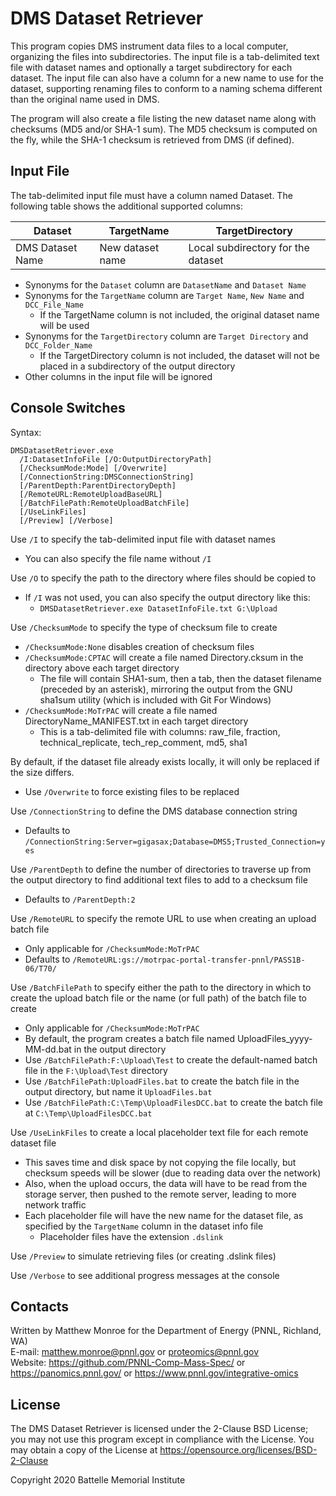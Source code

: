 
# DMS Dataset Retriever

This program copies DMS instrument data files to a local computer, organizing the files into subdirectories.
The input file is a tab-delimited text file with dataset names and optionally a target subdirectory for each dataset.
The input file can also have a column for a new name to use for the dataset, supporting renaming files
to conform to a naming schema different than the original name used in DMS.

The program will also create a file listing the new dataset name along with checksums (MD5 and/or SHA-1 sum).
The MD5 checksum is computed on the fly, while the SHA-1 checksum is retrieved from DMS (if defined).

## Input File

The tab-delimited input file must have a column named Dataset. The following table shows the additional supported columns:

| Dataset          | TargetName       | TargetDirectory                    |
|------------------|------------------|------------------------------------|
| DMS Dataset Name | New dataset name | Local subdirectory for the dataset |

* Synonyms for the `Dataset` column are `DatasetName` and `Dataset Name`
* Synonyms for the `TargetName` column are `Target Name`, `New Name` and `DCC_File_Name`
  * If the TargetName column is not included, the original dataset name will be used
* Synonyms for the `TargetDirectory` column  are `Target Directory` and `DCC_Folder_Name`
  * If the TargetDirectory column is not included, the dataset will not be placed in a subdirectory of the output directory
* Other columns in the input file will be ignored

## Console Switches

Syntax:

```
DMSDatasetRetriever.exe
  /I:DatasetInfoFile [/O:OutputDirectoryPath] 
  [/ChecksumMode:Mode] [/Overwrite] 
  [/ConnectionString:DMSConnectionString] 
  [/ParentDepth:ParentDirectoryDepth]
  [/RemoteURL:RemoteUploadBaseURL]
  [/BatchFilePath:RemoteUploadBatchFile]
  [/UseLinkFiles] 
  [/Preview] [/Verbose]
```

Use `/I` to specify the tab-delimited input file with dataset names
* You can also specify the file name without `/I`

Use `/O` to specify the path to the directory where files should be copied to
* If `/I` was not used, you can also specify the output directory like this:
  * `DMSDatasetRetriever.exe DatasetInfoFile.txt G:\Upload`
  
Use `/ChecksumMode` to specify the type of checksum file to create
* `/ChecksumMode:None` disables creation of checksum files
* `/ChecksumMode:CPTAC` will create a file named Directory.cksum in the directory above each target directory
  * The file will contain SHA1-sum, then a tab, then the dataset filename (preceded by an asterisk), mirroring the output from the GNU sha1sum utility (which is included with Git For Windows)
* `/ChecksumMode:MoTrPAC` will create a file named DirectoryName_MANIFEST.txt in each target directory
  * This is a tab-delimited file with columns: raw_file, fraction, technical_replicate, tech_rep_comment, md5, sha1

By default, if the dataset file already exists locally, it will only be replaced if the size differs.
* Use `/Overwrite` to force existing files to be replaced

Use `/ConnectionString` to define the DMS database connection string
* Defaults to `/ConnectionString:Server=gigasax;Database=DMS5;Trusted_Connection=yes`

Use `/ParentDepth` to define the number of directories to traverse up from the output directory to find additional text files to add to a checksum file
* Defaults to `/ParentDepth:2`

Use `/RemoteURL` to specify the remote URL to use when creating an upload batch file
* Only applicable for `/ChecksumMode:MoTrPAC` 
* Defaults to `/RemoteURL:gs://motrpac-portal-transfer-pnnl/PASS1B-06/T70/`

Use `/BatchFilePath` to specify either the path to the directory in which to create the upload batch file or the name (or full path) of the batch file to create 
* Only applicable for `/ChecksumMode:MoTrPAC` 
* By default, the program creates a batch file named UploadFiles_yyyy-MM-dd.bat in the output directory
* Use `/BatchFilePath:F:\Upload\Test` to create the default-named batch file in the `F:\Upload\Test` directory
* Use `/BatchFilePath:UploadFiles.bat` to create the batch file in the output directory, but name it `UploadFiles.bat`
* Use `/BatchFilePath:C:\Temp\UploadFilesDCC.bat` to create the batch file at `C:\Temp\UploadFilesDCC.bat`

Use `/UseLinkFiles` to create a local placeholder text file for each remote dataset file
* This saves time and disk space by not copying the file locally, but checksum speeds will be slower (due to reading data over the network)
* Also, when the upload occurs, the data will have to be read from the storage server, then pushed to the remote server, leading to more network traffic
* Each placeholder file will have the new name for the dataset file, as specified by the `TargetName` column in the dataset info file
  * Placeholder files have the extension `.dslink`

Use `/Preview` to simulate retrieving files (or creating .dslink files)

Use `/Verbose` to see additional progress messages at the console

## Contacts

Written by Matthew Monroe for the Department of Energy (PNNL, Richland, WA) \
E-mail: matthew.monroe@pnnl.gov or proteomics@pnnl.gov\
Website: https://github.com/PNNL-Comp-Mass-Spec/ or https://panomics.pnnl.gov/ or https://www.pnnl.gov/integrative-omics

## License

The DMS Dataset Retriever is licensed under the 2-Clause BSD License; 
you may not use this program except in compliance with the License.  You may obtain 
a copy of the License at https://opensource.org/licenses/BSD-2-Clause

Copyright 2020 Battelle Memorial Institute

